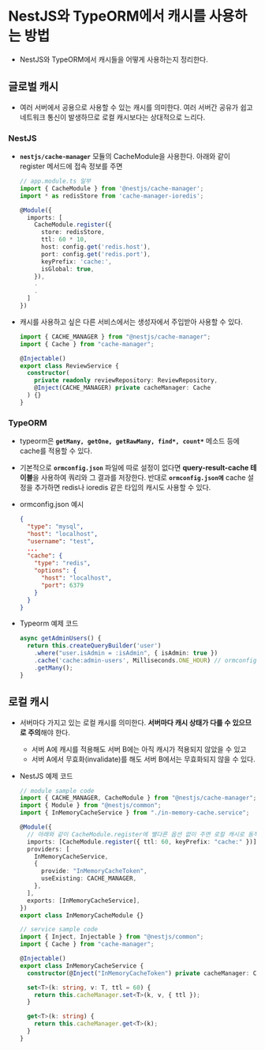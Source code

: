 # NestJS와 TypeORM에서 캐시를 사용하는 방법

- NestJS와 TypeORM에서 캐시들을 어떻게 사용하는지 정리한다.

## 글로벌 캐시

- 여러 서버에서 공용으로 사용할 수 있는 캐시를 의미한다. 여러 서버간 공유가 쉽고 네트워크 통신이 발생하므로 로컬 캐시보다는 상대적으로 느리다.

### NestJS

- **`nestjs/cache-manager`** 모듈의 CacheModule을 사용한다. 아래와 같이 register 메서드에 접속 정보를 주면

  ```ts
  // app.module.ts 일부
  import { CacheModule } from '@nestjs/cache-manager';
  import * as redisStore from 'cache-manager-ioredis';

  @Module({
    imports: [
      CacheModule.register({
        store: redisStore,
        ttl: 60 * 10,
        host: config.get('redis.host'),
        port: config.get('redis.port'),
        keyPrefix: 'cache:',
        isGlobal: true,
      }),
      .
      .
    ]
  })
  ```

- 캐시를 사용하고 싶은 다른 서비스에서는 생성자에서 주입받아 사용할 수 있다.

  ```ts
  import { CACHE_MANAGER } from "@nestjs/cache-manager";
  import { Cache } from "cache-manager";

  @Injectable()
  export class ReviewService {
    constructor(
      private readonly reviewRepository: ReviewRepository,
      @Inject(CACHE_MANAGER) private cacheManager: Cache
    ) {}
  }
  ```

### TypeORM

- typeorm은 **`getMany, getOne, getRawMany, find*, count*`** 메소드 등에 cache를 적용할 수 있다.
- 기본적으로 **`ormconfig.json`** 파일에 따로 설정이 없다면 **query-result-cache 테이블**을 사용하여 쿼리와 그 결과를 저장한다. 반대로 **`ormconfig.json에`** cache 설정을 추가하면 redis나 ioredis 같은 타입의 캐시도 사용할 수 있다.
- ormconfig.json 예시

  ```json
  {
    "type": "mysql",
    "host": "localhost",
    "username": "test",
    ...
    "cache": {
      "type": "redis",
      "options": {
        "host": "localhost",
        "port": 6379
      }
    }
  }
  ```

- Typeorm 예제 코드

  ```ts
  async getAdminUsers() {
    return this.createQueryBuilder('user')
      .where("user.isAdmin = :isAdmin", { isAdmin: true })
      .cache('cache:admin-users', Milliseconds.ONE_HOUR) // ormconfig 설정에 따라 cache에 저장
      .getMany();
  }
  ```

## 로컬 캐시

- 서버마다 가지고 있는 로컬 캐시를 의미한다. **서버마다 캐시 상태가 다를 수 있으므로 주의**해야 한다.
  - 서버 A에 캐시를 적용해도 서버 B에는 아직 캐시가 적용되지 않았을 수 있고
  - 서버 A에서 무효화(invalidate)를 해도 서버 B에서는 무효화되지 않을 수 있다.
- NestJS 예제 코드

  ```ts
  // module sample code
  import { CACHE_MANAGER, CacheModule } from "@nestjs/cache-manager";
  import { Module } from "@nestjs/common";
  import { InMemoryCacheService } from "./in-memory-cache.service";

  @Module({
    // 아래와 같이 CacheModule.register에 별다른 옵션 없이 주면 로컬 캐시로 동작
    imports: [CacheModule.register({ ttl: 60, keyPrefix: "cache:" })],
    providers: [
      InMemoryCacheService,
      {
        provide: "InMemoryCacheToken",
        useExisting: CACHE_MANAGER,
      },
    ],
    exports: [InMemoryCacheService],
  })
  export class InMemoryCacheModule {}

  // service sample code
  import { Inject, Injectable } from "@nestjs/common";
  import { Cache } from "cache-manager";

  @Injectable()
  export class InMemoryCacheService {
    constructor(@Inject("InMemoryCacheToken") private cacheManager: Cache) {}

    set<T>(k: string, v: T, ttl = 60) {
      return this.cacheManager.set<T>(k, v, { ttl });
    }

    get<T>(k: string) {
      return this.cacheManager.get<T>(k);
    }
  }
  ```
